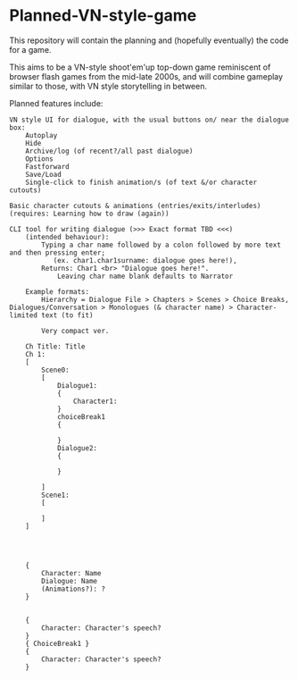 # Planned-VN-style-game
This repository will contain the planning and (hopefully eventually) the code for a game.


This aims to be a VN-style shoot'em'up top-down game reminiscent of browser flash games from the mid-late 2000s, and will combine gameplay similar to those, with VN style storytelling in between.

Planned features include:

    VN style UI for dialogue, with the usual buttons on/ near the dialogue box:
        Autoplay
        Hide
        Archive/log (of recent?/all past dialogue)
        Options
        Fastforward
        Save/Load
        Single-click to finish animation/s (of text &/or character cutouts)
        
    Basic character cutouts & animations (entries/exits/interludes) (requires: Learning how to draw (again))

    CLI tool for writing dialogue (>>> Exact format TBD <<<)
        (intended behaviour): 
            Typing a char name followed by a colon followed by more text and then pressing enter; 
               (ex. char1.char1surname: dialogue goes here!), 
            Returns: Char1 <br> "Dialogue goes here!".
                Leaving char name blank defaults to Narrator
                
        Example formats:
            Hierarchy = Dialogue File > Chapters > Scenes > Choice Breaks, Dialogues/Conversation > Monologues (& character name) > Character-limited text (to fit)

            Very compact ver.

        Ch Title: Title
        Ch 1:
        [
            Scene0:
            [
                Dialogue1: 
                {
                    Character1:
                }
                choiceBreak1
                {

                }
                Dialogue2: 
                {

                }

            ]
            Scene1:
            [
                
            ]
        ]




        {
            Character: Name
            Dialogue: Name
            (Animations?): ?
        }


        {
            Character: Character's speech?
        }
        { ChoiceBreak1 }
        {
            Character: Character's speech?
        }
        